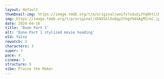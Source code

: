 ```yaml
---
layout: default
thumbnail-img: https://image.tmdb.org/t/p/original/woifx7xduIyJYq8ktCiN36zt9Xu.png
img: https://image.tmdb.org/t/p/original/d5NXSklXo0qyIYkgV94XAgMIckC.jpg
date: 2024-04-16
title: 'Dune Part 1'
alt: 'Dune Part 1 stylized movie heading'
old: false
rewatch: 3
characters: 3
super: 3
pace: 4
cinema: 5
structure: 5
vibe: Praise the Maker
---
```


